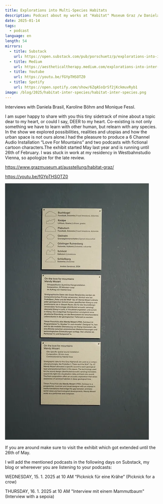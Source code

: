 ```yaml
---
title: Explorations into Multi-Species Habitats
description: Podcast about my works at "Habitat" Museum Graz /w Daniela Brasil, Karoline Böhm & Monique Fessl.
date: 2025-01-14
tags:
  - podcast
language: en
length: 54
mirrors:
  - title: Substack
    url: https://open.substack.com/pub/porschuetz/p/explorations-into-inter-species-habitats?r=504kj1&utm_campaign=post&utm_medium=web&showWelcomeOnShare=true
  - title: Medium
    url: https://aestheticaltherapy.medium.com/explorations-into-inter-species-habitats-562631fa2914
  - title: Youtube
    url: https://youtu.be/fGYpTHSOTZ0
  - title: Spotify
    url: https://open.spotify.com/show/6ZqASsQrSf2jKckmuvRyb1
image: /blog/2025/habitat-inter-species/habitat-inter-species.png
---
```


Interviews with Daniela Brasil, Karoline Böhm and Monique Fessl.

I am super happy to share with you this tiny sidetrack of mine about a topic dear to my heart, or could I say, DEER to my heart. Co-existing is not only something we have to learn with other human, but relearn with any species. In the show we explored possibilities, realities and utopias and how the urban space is not ours alone.I had the pleasure to produce a 6 Channel Audio Installation “Love For Mountains” and two podcasts with fictional cartoon characters.The exhibit started May last year and is running until 26th of February. I was stuck in work at my residency in Westbahnstudio Vienna, so apologize for the late review.

https://www.grazmuseum.at/ausstellung/habitat-graz/

https://youtu.be/fGYpTHSOTZ0

![Introduction text to On The Love For Mountain Sound installation](loveformountain.webp)

If you are around make sure to visit the exhibit which got extended until the 26th of May.

I will add the mentioned podcasts in the following days on Substack, my blog or whereever you are listening to your podcasts:

WEDNESDAY, 15. 1. 2025 at 10 AM 
“Picknick für eine Krähe” (Picknick for a crow) 

THURSDAY, 16. 1. 2025 at 10 AM
"Interview mit einem Mammutbaum" (Interview with a sepoia)
